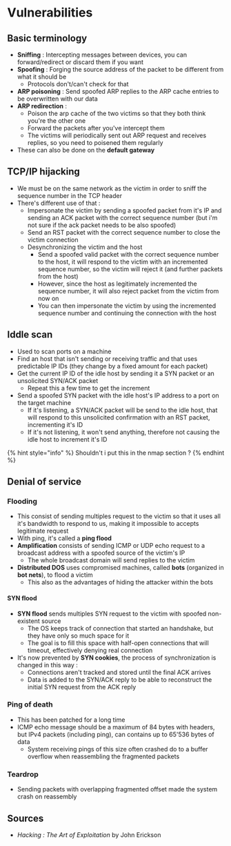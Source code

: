 # Vulnerabilities

## Basic terminology

* **Sniffing**  : Intercepting messages between devices, you can forward/redirect or discard them if you want
* **Spoofing** : Forging the source address of the packet to be different from what it should be
  * Protocols don't/can't check for that
* **ARP poisoning** : Send spoofed ARP replies to the ARP cache entries to be overwritten with our data
* **ARP redirection** : 
  * Poison the arp cache of the two victims so that they both think you're the other one
  * Forward the packets after you've intercept them
  * The victims will periodically sent out ARP request and receives replies, so you need to poisened them regularly
* These can also be done on the **default gateway**

## TCP/IP hijacking

* We must be on the same network as the victim in order to sniff the sequence number in the TCP header
* There's different use of that :
  * Impersonate the victim by sending a spoofed packet from it's IP and sending an ACK packet with the correct sequence number \(but i'm not sure if the ack packet needs to be also spoofed\)
  * Send an RST packet with the correct sequence number to close the victim connection
  * Desynchronizing the victim and the host
    * Send a spoofed valid packet with the correct sequence number to the host, it will respond to the victim with an incremented sequence number, so the victim will reject it \(and further packets from the host\)
    * However, since the host as legitimately incremented the sequence number, it will also reject packet from the victim from now on
    * You can then impersonate the victim by using the incremented sequence number and continuing the connection with the host

## Iddle scan

* Used to scan ports on a machine
* Find an host that isn't sending or receiving traffic and that uses predictable IP IDs \(they change by a fixed amount for each packet\)
* Get the current IP ID of the idle host by sending it a SYN packet or an unsolicited SYN/ACK packet
  * Repeat this a few time to get the increment
* Send a spoofed SYN packet with the idle host's IP address to a port on the target machine
  * If it's listening, a SYN/ACK packet will be send to the idle host, that will respond to this unsolicited confirmation with an RST packet, incrementing it's ID
  * If it's not listening, it won't send anything, therefore not causing the idle host to increment it's ID

{% hint style="info" %}
Shouldn't i put this in the nmap section ?
{% endhint %}

## Denial of service

### Flooding

* This consist of sending multiples request to the victim so that it uses all it's bandwidth to respond to us, making it impossible to accepts legitimate request
* With ping, it's called a **ping flood**
* **Amplification** consists of sending ICMP or UDP echo request to a broadcast address with a spoofed source of the victim's IP
  * The whole broadcast domain will send replies to the victim
* **Distributed DOS** uses compromised machines, called **bots** \(organized in **bot nets**\), to flood a victim 
  * This also as the advantages of hiding the attacker within the bots

#### SYN flood

* **SYN flood** sends multiples SYN request to the victim with spoofed non-existent source
  * The OS keeps track of connection that started an handshake, but they have only so much space for it
  * The goal is to fill this space with half-open connections that will timeout, effectively denying real connection
* It's now prevented by **SYN cookies**, the process of synchronization is changed in this way :
  * Connections aren't tracked and stored until the final ACK arrives
  * Data is added to the SYN/ACK reply to be able to reconstruct the initial SYN request from the ACK reply

### Ping of death

* This has been patched for a long time
* ICMP echo message should be a maximum of 84 bytes with headers, but IPv4 packets \(including ping\), can contains up to 65'536 bytes of data
  * System receiving pings of this size often crashed do to a buffer overflow when reassembling the fragmented packets

### Teardrop

* Sending packets with overlapping fragmented offset made the system crash on reassembly

## Sources

* _Hacking : The Art of Exploitation_ by John Erickson

